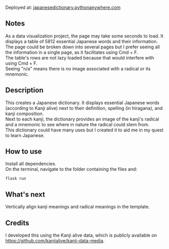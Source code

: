 Deployed at: [japanesedictionary.pythonanywhere.com](https://japanesedictionary.pythonanywhere.com)

## Notes
As a data visualization project, the page may take some seconds to load. It displays a table of 5812 essential Japanese words and their information.
<br>
The page could be broken down into several pages but I prefer seeing all the information in a single page, as it facilitates using Cmd + F.
<br>
The table's rows are not lazy loaded because that would interfere with using Cmd + F.
<br>
Seeing "n/a" means there is no image associated with a radical or its mnemonic.

## Description
This creates a Japanese dictionary. It displays essential Japanese words (according to Kanji alive) next to their definition, spelling (in hiragana), and kanji composition. 
<br>
Next to each kanji, the dictionary provides an image of the kanji's radical and a mnemonic to see where in nature the radical could stem from.
<br>
This dictionary could have many uses but I created it to aid me in my quest to learn Japanese.

## How to use
Install all dependencies.
<br>
On the terminal, navigate to the folder containing the files and:
<br>
```
flask run
```

## What's next
Vertically align kanji meanings and radical meanings in the template.

## Credits
I developed this using the Kanji alive data, which is publicly available on https://github.com/kanjialive/kanji-data-media.
